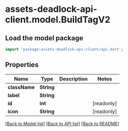 # assets-deadlock-api-client.model.BuildTagV2

## Load the model package
```dart
import 'package:assets-deadlock-api-client/api.dart';
```

## Properties
Name | Type | Description | Notes
------------ | ------------- | ------------- | -------------
**className** | **String** |  | 
**label** | **String** |  | 
**id** | **int** |  | [readonly] 
**icon** | **String** |  | [readonly] 

[[Back to Model list]](../README.md#documentation-for-models) [[Back to API list]](../README.md#documentation-for-api-endpoints) [[Back to README]](../README.md)


